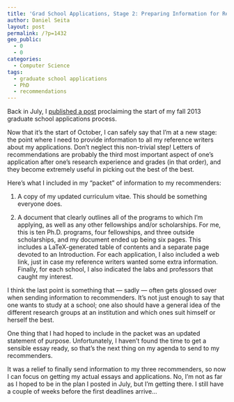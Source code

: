 ```yaml
---
title: 'Grad School Applications, Stage 2: Preparing Information for Reference Writers'
author: Daniel Seita
layout: post
permalink: /?p=1432
geo_public:
  - 0
  - 0
categories:
  - Computer Science
tags:
  - graduate school applications
  - PhD
  - recommendations
---
```

Back in July, I [published a post][1] proclaiming the start of my fall 2013 graduate school applications process.

Now that it&#8217;s the start of October, I can safely say that I&#8217;m at a new stage: the point where I need to provide information to all my reference writers about my applications. Don&#8217;t neglect this non-trivial step! Letters of recommendations are probably the third most important aspect of one&#8217;s application after one&#8217;s research experience and grades (in that order), and they become extremely useful in picking out the best of the best.

Here&#8217;s what I included in my &#8220;packet&#8221; of information to my recommenders:

1. A copy of my updated curriculum vitae. This should be something everyone does.

2. A document that clearly outlines all of the programs to which I&#8217;m applying, as well as any other fellowships and/or scholarships. For me, this is ten Ph.D. programs, four fellowships, and three outside scholarships, and my document ended up being six pages. This includes a LaTeX-generated table of contents and a separate page devoted to an Introduction. For each application, I also included a web link, just in case my reference writers wanted some extra information. Finally, for each school, I also indicated the labs and professors that caught my interest.

I think the last point is something that &#8212; sadly &#8212; often gets glossed over when sending information to recommenders. It&#8217;s not just enough to say that one wants to study at a school; one also should have a general idea of the different research groups at an institution and which ones suit himself or herself the best.

One thing that I had hoped to include in the packet was an updated statement of purpose. Unfortunately, I haven&#8217;t found the time to get a sensible essay ready, so that&#8217;s the next thing on my agenda to send to my recommenders.

It was a relief to finally send information to my three recommenders, so now I can focus on getting my actual essays and applications. No, I&#8217;m not as far as I hoped to be in the plan I posted in July, but I&#8217;m getting there. I still have a couple of weeks before the first deadlines arrive&#8230;

 [1]: http://seitad.wordpress.com/2013/07/20/grad-school-applications-stage-1-the-quiet-before-the-storm/